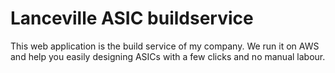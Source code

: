 # Lanceville ASIC buildservice
This web application is the build service of my company.
We run it on AWS and help you easily designing ASICs with a few clicks and no manual labour.
